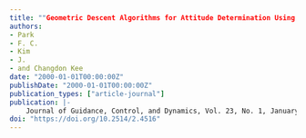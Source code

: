 ```yaml
---
title: ""Geometric Descent Algorithms for Attitude Determination Using the Global Positioning System""
authors:
- Park
- F. C.
- Kim
- J.
- and Changdon Kee
date: "2000-01-01T00:00:00Z"
publishDate: "2000-01-01T00:00:00Z"
publication_types: ["article-journal"]
publication: |-
    Journal of Guidance, Control, and Dynamics, Vol. 23, No. 1, January, 2000, pp. 26-33
doi: "https://doi.org/10.2514/2.4516"
---
```

